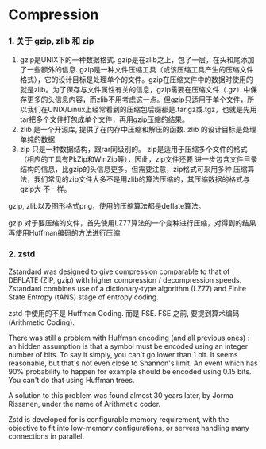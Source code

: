 # Compression

### 1. 关于 gzip, zlib 和 zip
1. gzip是UNIX下的一种数据格式. gzip是在zlib之上，包了一层，在头和尾添加了一些额外的信息. 
gzip是一种文件压缩工具（或该压缩工具产生的压缩文件格式），它的设计目标是处理单个的文件。gzip在压缩文件中的数据时使用的就是zlib。为了保存与文件属性有关的信息，gzip需要在压缩文件（.gz）中保存更多的头信息内容，而zlib不用考虑这一点。但gzip只适用于单个文件，所以我们在UNIX/Linux上经常看到的压缩包后缀都是.tar.gz或.tgz，也就是先用tar把多个文件打包成单个文件，再用gzip压缩的结果。  
2. zlib 是一个开源库, 提供了在内存中压缩和解压的函数. zlib 的设计目标是处理单纯的数据. 
3. zip 只是一种数据结构，跟rar同级别的。
zip是适用于压缩多个文件的格式（相应的工具有PkZip和WinZip等），因此，zip文件还要
进一步包含文件目录结构的信息，比gzip的头信息更多。但需要注意，zip格式可采用多种
压缩算法，我们常见的zip文件大多不是用zlib的算法压缩的，其压缩数据的格式与gzip大
不一样。

gzip, zlib以及图形格式png，使用的压缩算法都是deflate算法。

gzip 对于要压缩的文件，首先使用LZ77算法的一个变种进行压缩，对得到的结果再使用Huffman编码的方法进行压缩.

### 2. zstd
Zstandard was designed to give compression comparable to that of DEFLATE (ZIP, gzip) with higher compression / decompression speeds. Zstandard combines use of a dictionary-type algorithm (LZ77) and Finite State Entropy (tANS) stage of entropy coding.

zstd 中使用的不是 Huffman Coding. 而是 FSE. FSE 之前, 要提到算术编码 (Arithmetic Coding). 

There was still a problem with Huffman encoding (and all previous ones) : an hidden assumption is that a symbol must be encoded using an integer number of bits. To say it simply, you can't go lower than 1 bit.
It seems reasonable, but that's not even close to Shannon's limit. An event which has 90% probability to happen for example should be encoded using 0.15 bits. You can't do that using Huffman trees.

A solution to this problem was found almost 30 years later, by Jorma Rissanen, under the name of Arithmetic coder.

Zstd is developed for is configurable memory requirement, with the objective to fit into low-memory configurations, or servers handling many connections in parallel.